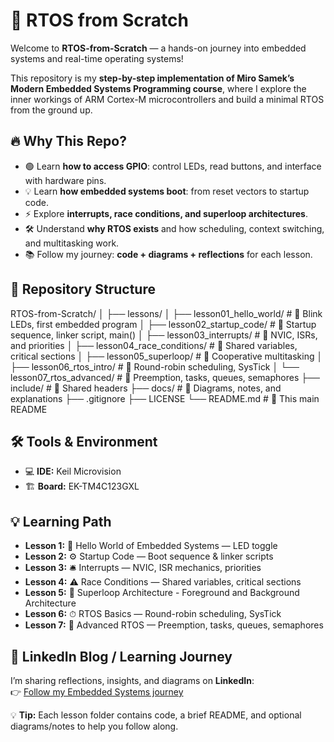 # 🚀 RTOS from Scratch

Welcome to **RTOS-from-Scratch** — a hands-on journey into embedded systems and real-time operating systems!  

This repository is my **step-by-step implementation of Miro Samek’s Modern Embedded Systems Programming course**, where I explore the inner workings of ARM Cortex-M microcontrollers and build a minimal RTOS from the ground up.

## 🔥 Why This Repo?

- 🟢 Learn **how to access GPIO**: control LEDs, read buttons, and interface with hardware pins.  
- 💡 Learn **how embedded systems boot**: from reset vectors to startup code.  
- ⚡ Explore **interrupts, race conditions, and superloop architectures**.  
- 🛠 Understand **why RTOS exists** and how scheduling, context switching, and multitasking work.  
- 📚 Follow my journey: **code + diagrams + reflections** for each lesson.

## 📂 Repository Structure

RTOS-from-Scratch/
│
├── lessons/
│ ├── lesson01_hello_world/ # 🔹 Blink LEDs, first embedded program
│ ├── lesson02_startup_code/ # 🔹 Startup sequence, linker script, main()
│ ├── lesson03_interrupts/ # 🔹 NVIC, ISRs, and priorities
│ ├── lesson04_race_conditions/ # 🔹 Shared variables, critical sections
│ ├── lesson05_superloop/ # 🔹 Cooperative multitasking
│ ├── lesson06_rtos_intro/ # 🔹 Round-robin scheduling, SysTick
│ └── lesson07_rtos_advanced/ # 🔹 Preemption, tasks, queues, semaphores
├── include/ # 📂 Shared headers
├── docs/ # 📝 Diagrams, notes, and explanations
├── .gitignore
├── LICENSE
└── README.md # 📖 This main README

## 🛠️ Tools & Environment

- 💻 **IDE:** Keil Microvision 
- 🏗 **Board:**  EK-TM4C123GXL

## 💡 Learning Path

- **Lesson 1:** 👋 Hello World of Embedded Systems — LED toggle  
- **Lesson 2:** ⚙ Startup Code — Boot sequence & linker scripts  
- **Lesson 3:** 🛎 Interrupts — NVIC, ISR mechanics, priorities  
- **Lesson 4:** ⚠ Race Conditions — Shared variables, critical sections  
- **Lesson 5:** 🔄 Superloop Architecture - Foreground and Background Architecture  
- **Lesson 6:** ⏱ RTOS Basics — Round-robin scheduling, SysTick  
- **Lesson 7:** 🏁 Advanced RTOS — Preemption, tasks, queues, semaphores

## 🔗 LinkedIn Blog / Learning Journey

I’m sharing reflections, insights, and diagrams on **LinkedIn**:  
👉 [Follow my Embedded Systems journey](https://www.linkedin.com/in/abdur-rahman-ar1411/)  

💡 **Tip:** Each lesson folder contains code, a brief README, and optional diagrams/notes to help you follow along.
